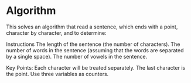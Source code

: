 # Algorithm
This solves an algorithm that read a sentence, which ends with a point, character by character, and to determine:

Instructions
The length of the sentence (the number of characters).
The number of words in the sentence (assuming that the words are separated by a single space).
The number of vowels in the sentence.

Key Points: 
Each character will be treated separately.
The last character is the point.
Use three variables as counters.
